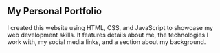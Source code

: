 ## My Personal Portfolio
I created this website using HTML, CSS, and JavaScript to showcase my web development skills.
It features details about me, the technologies I work with, my social media links, and a section about my background.
